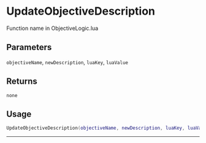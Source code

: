 # UpdateObjectiveDescription
Function name in ObjectiveLogic.lua
## Parameters
`objectiveName`, `newDescription`, `luaKey`, `luaValue`
## Returns
`none`
## Usage
```lua
UpdateObjectiveDescription(objectiveName, newDescription, luaKey, luaValue)
```
---
